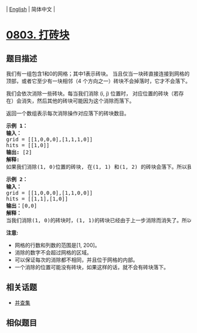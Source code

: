 
| [English](README_EN.md) | 简体中文 |
# [0803. 打砖块](https://leetcode-cn.com/problems/bricks-falling-when-hit/)
## 题目描述
<p>我们有一组包含1和0的网格；其中1表示砖块。&nbsp;当且仅当一块砖直接连接到网格的顶部，或者它至少有一块相邻（4&nbsp;个方向之一）砖块不会掉落时，它才不会落下。</p>

<p>我们会依次消除一些砖块。每当我们消除&nbsp;(i, j) 位置时， 对应位置的砖块（若存在）会消失，然后其他的砖块可能因为这个消除而落下。</p>

<p>返回一个数组表示每次消除操作对应落下的砖块数目。</p>

<pre><strong>示例 1：</strong>
<strong>输入：</strong>
grid = [[1,0,0,0],[1,1,1,0]]
hits = [[1,0]]
<strong>输出:</strong> [2]
<strong>解释: </strong>
如果我们消除(1, 0)位置的砖块, 在(1, 1) 和(1, 2) 的砖块会落下。所以我们应该返回2。</pre>

<pre><strong>示例 2：</strong>
<strong>输入：</strong>
grid = [[1,0,0,0],[1,1,0,0]]
hits = [[1,1],[1,0]]
<strong>输出：</strong>[0,0]
<strong>解释：</strong>
当我们消除(1, 0)的砖块时，(1, 1)的砖块已经由于上一步消除而消失了。所以每次消除操作不会造成砖块落下。注意(1, 0)砖块不会记作落下的砖块。</pre>

<p><strong>注意:</strong></p>

<ul>
	<li>网格的行数和列数的范围是[1, 200]。</li>
	<li>消除的数字不会超过网格的区域。</li>
	<li>可以保证每次的消除都不相同，并且位于网格的内部。</li>
	<li>一个消除的位置可能没有砖块，如果这样的话，就不会有砖块落下。</li>
</ul>

## 相关话题
- [并查集](https://leetcode-cn.com/tag/union-find)
## 相似题目

